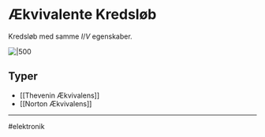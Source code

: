 # Ækvivalente Kredsløb 
Kredsløb med samme $I/V$ egenskaber. 

![|500](https://external-content.duckduckgo.com/iu/?u=https%3A%2F%2Fwww.allaboutcircuits.com%2Fuploads%2Farticles%2FThevenin-and-Norton-Equivalent-Circuits_1.png&f=1&nofb=1)

## Typer
- [[Thevenin Ækvivalens]]
- [[Norton Ækvivalens]]

---
#elektronik 
